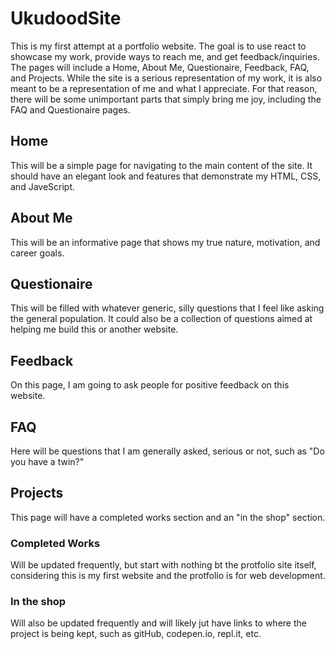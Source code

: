 # UkudoodSite
This is my first attempt at a portfolio website. The goal is to use react to showcase my work, provide ways to reach me, and get feedback/inquiries.
The pages will include a Home, About Me, Questionaire, Feedback, FAQ, and Projects. While the site is a serious representation of my work, it is also meant to be a representation of me and what I appreciate. For that reason, there will be some unimportant parts that simply bring me joy, including the FAQ and Questionaire pages.

## Home
This will be a simple page for navigating to the main content of the site. It should have an elegant look and features that demonstrate my HTML, CSS, and JaveScript.

## About Me
This will be an informative page that shows my true nature, motivation, and career goals.

## Questionaire
This will be filled with whatever generic, silly questions that I feel like asking the general population.
It could also be a collection of questions aimed at helping me build this or another website.

## Feedback
On this page, I am going to ask people for positive feedback on this website.

## FAQ
Here will be questions that I am generally asked, serious or not, such as "Do you have a twin?"

## Projects
This page will have a completed works section and an "in the shop" section.

### Completed Works
Will be updated frequently, but start with nothing bt the protfolio site itself, considering this is my first website and the protfolio is for web development.

### In the shop
Will also be updated frequently and will likely jut have links to where the project is being kept, such as gitHub, codepen.io, repl.it, etc.
